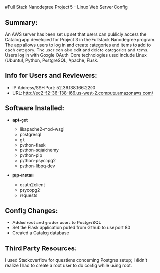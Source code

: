 #Full Stack Nanodegree Project 5 - Linux Web Server Config

## Summary:
An AWS server has been set up set that users can publicly access the Catalog app
developed for Project 3 in the Fullstack Nanodegree program. The app allows users to log
in and create categories and items to add to each category. The user can also edit and 
delete categories and items. Users log in with Google OAuth. Core technologies used 
include Linux (Ubuntu), Python, PostgreSQL, Apache, Flask.
 
## Info for Users and Reviewers:
 - IP Address/SSH Port: 52.36.138.166:2200
 - URL: http://ec2-52-36-138-166.us-west-2.compute.amazonaws.com/

## Software Installed:
 - **apt-get**
 	- libapache2-mod-wsgi
 	- postgresql
 	- git
 	- python-flask
 	- python-sqlalchemy
 	- python-pip
 	- python-psycopg2
 	- python-libpq-dev
 	
 - **pip-install**
	- oauth2client
	- psycopg2
	- requests

## Config Changes:
 - Added root and grader users to PostgreSQL
 - Set the Flask application pulled from Github to use port 80
 - Created a Catalog database
 
## Third Party Resources:
I used Stackoverflow for questions concerning Postgres setup; I didn't realize I had to
create a root user to do config while using root.